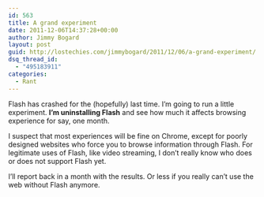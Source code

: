 ```yaml
---
id: 563
title: A grand experiment
date: 2011-12-06T14:37:28+00:00
author: Jimmy Bogard
layout: post
guid: http://lostechies.com/jimmybogard/2011/12/06/a-grand-experiment/
dsq_thread_id:
  - "495183911"
categories:
  - Rant
---
```

Flash has crashed for the (hopefully) last time. I’m going to run a little experiment. **I’m uninstalling Flash** and see how much it affects browsing experience for say, one month.

I suspect that most experiences will be fine on Chrome, except for poorly designed websites who force you to browse information through Flash. For legitimate uses of Flash, like video streaming, I don’t really know who does or does not support Flash yet.

I’ll report back in a month with the results. Or less if you really can’t use the web without Flash anymore.